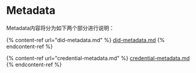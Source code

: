 # Metadata

Metadata内容将分为如下两个部分进行说明：

{% content-ref url="did-metadata.md" %}
[did-metadata.md](did-metadata.md)
{% endcontent-ref %}

{% content-ref url="credential-metadata.md" %}
[credential-metadata.md](credential-metadata.md)
{% endcontent-ref %}
